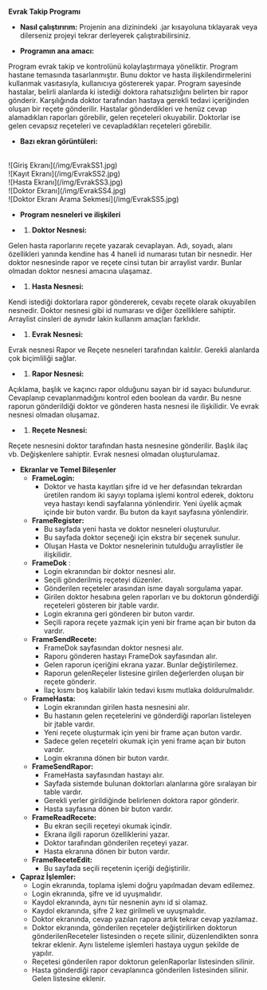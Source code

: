 **Evrak Takip Programı**

- **Nasıl çalıştırırım:**
Projenin ana dizinindeki .jar kısayoluna tıklayarak veya dilerseniz projeyi tekrar derleyerek çalıştırabilirsiniz.

- **Programın ana amacı:**

Program evrak takip ve kontrolünü kolaylaştırmaya yöneliktir. Program hastane temasında tasarlanmıştır. Bunu doktor ve hasta ilişkilendirmelerini kullanmak vasıtasıyla, kullanıcıya göstererek yapar. Program sayesinde hastalar, belirli alanlarda ki istediği doktora rahatsızlığını belirten bir rapor gönderir. Karşılığında doktor tarafından hastaya gerekli tedavi içeriğinden oluşan bir reçete gönderilir. Hastalar gönderdikleri ve henüz cevap alamadıkları raporları görebilir, gelen reçeteleri okuyabilir. Doktorlar ise gelen cevapsız reçeteleri ve cevapladıkları reçeteleri görebilir.

- **Bazı ekran görüntüleri:**
<br>
![Giriş Ekranı](/img/EvrakSS1.jpg)<br> 
![Kayıt Ekranı](/img/EvrakSS2.jpg)<br> 
![Hasta Ekranı](/img/EvrakSS3.jpg)<br>
![Doktor Ekranı](/img/EvrakSS4.jpg)<br>
![Doktor Ekranı Arama Sekmesi](/img/EvrakSS5.jpg)<br>

- **Program nesneleri ve ilişkileri**

-
  1. **Doktor Nesnesi:**

Gelen hasta raporlarını reçete yazarak cevaplayan. Adı, soyadı, alanı özellikleri yanında kendine has 4 haneli id numarası tutan bir nesnedir. Her doktor nesnesinde rapor ve reçete cinsi tutan bir arraylist vardır. Bunlar olmadan doktor nesnesi amacına ulaşamaz.

-
  1. **Hasta Nesnesi:**

Kendi istediği doktorlara rapor göndererek, cevabı reçete olarak okuyabilen nesnedir. Doktor nesnesi gibi id numarası ve diğer özelliklere sahiptir. Arraylist cinsleri de aynıdır lakin kullanım amaçları farklıdır.

-
  1. **Evrak Nesnesi:**

Evrak nesnesi Rapor ve Reçete nesneleri tarafından kalıtılır. Gerekli alanlarda çok biçimliliği sağlar.

-
  1. **Rapor Nesnesi:**

Açıklama, başlık ve kaçıncı rapor olduğunu sayan bir id sayacı bulundurur. Cevaplanıp cevaplanmadığını kontrol eden boolean da vardır. Bu nesne raporun gönderildiği doktor ve gönderen hasta nesnesi ile ilişkilidir. Ve evrak nesnesi olmadan oluşamaz.

-
  1. **Reçete Nesnesi:**

Reçete nesnesini doktor tarafından hasta nesnesine gönderilir. Başlık ilaç vb. Değişkenlere sahiptir. Evrak nesnesi olmadan oluşturulamaz.

- **Ekranlar ve Temel Bileşenler**
  - **FrameLogin:**
    - Doktor ve hasta kayıtları şifre id ve her defasından tekrardan üretilen random iki sayıyı toplama işlemi kontrol ederek, doktoru veya hastayı kendi sayfalarına yönlendirir. Yeni üyelik açmak içinde bir buton vardır. Bu buton da kayıt sayfasına yönlendirir.
  - **FrameRegister:**
    - Bu sayfada yeni hasta ve doktor nesneleri oluşturulur.
    - Bu sayfada doktor seçeneği için ekstra bir seçenek sunulur.
    - Oluşan Hasta ve Doktor nesnelerinin tutulduğu arraylistler ile ilişkilidir.
  - **FrameDok** :
    - Login ekranından bir doktor nesnesi alır.
    - Seçili gönderilmiş reçeteyi düzenler.
    - Gönderilen reçeteler arasından isme dayalı sorgulama yapar.
    - Girilen doktor hesabına gelen raporları ve bu doktorun gönderdiği reçeteleri gösteren bir jtable vardır.
    - Login ekranına geri gönderen bir buton vardır.
    - Seçili rapora reçete yazmak için yeni bir frame açan bir buton da vardır.
  - **FrameSendRecete:**
    - FrameDok sayfasından doktor nesnesi alır.
    - Raporu gönderen hastayı FrameDok sayfasından alır.
    - Gelen raporun içeriğini ekrana yazar. Bunlar değiştirilemez.
    - Raporun gelenReçeler listesine girilen değerlerden oluşan bir reçete gönderir.
    - İlaç kısmı boş kalabilir lakin tedavi kısmı mutlaka doldurulmalıdır.
  - **FrameHasta:**
    - Login ekranından girilen hasta nesnesini alır.
    - Bu hastanın gelen reçetelerini ve gönderdiği raporları listeleyen bir jtable vardır.
    - Yeni reçete oluşturmak için yeni bir frame açan buton vardır.
    - Sadece gelen reçetelri okumak için yeni frame açan bir buton vardır.
    - Login ekranına dönen bir buton vardır.
  - **FrameSendRapor:**
    - FrameHasta sayfasından hastayı alır.
    - Sayfada sistemde bulunan doktorları alanlarına göre sıralayan bir table vardır.
    - Gerekli yerler girildiğinde belirlenen doktora rapor gönderir.
    - Hasta sayfasına dönen bir buton vardır.
  - **FrameReadRecete:**
    - Bu ekran seçili reçeteyi okumak içindir.
    - Ekrana ilgili raporun özelliklerini yazar.
    - Doktor tarafından gönderilen reçeteyi yazar.
    - Hasta ekranına dönen bir buton vardır.
  - **FrameReceteEdit:**
    - Bu sayfada seçili reçetenin içeriği değiştirilir.
- **Çapraz İşlemler:**
  - Login ekranında, toplama işlemi doğru yapılmadan devam edilemez.
  - Login ekranında, şifre ve id uyuşmalıdır.
  - Kaydol ekranında, aynı tür nesnenin aynı id si olamaz.
  - Kaydol ekranında, şifre 2 kez girilmeli ve uyuşmalıdır.
  - Doktor ekranında, cevap yazılan rapora artık tekrar cevap yazılamaz.
  - Doktor ekranında, gönderilen reçeteler değiştirilirken doktorun gönderilenReceteler listesinden o reçete silinir, düzenlendikten sonra tekrar eklenir. Aynı listeleme işlemleri hastaya uygun şekilde de yapılır.
  - Reçetesi gönderilen rapor doktorun gelenRaporlar listesinden silinir.
  - Hasta gönderdiği rapor cevaplanınca gönderilen listesinden silinir. Gelen listesine eklenir.
